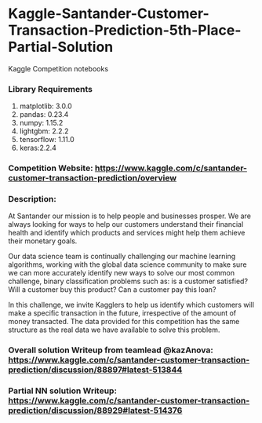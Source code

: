 # Kaggle-Santander-Customer-Transaction-Prediction-5th-Place-Partial-Solution
Kaggle Competition notebooks

### Library Requirements
1. matplotlib: 3.0.0
2. pandas: 0.23.4
3. numpy: 1.15.2
4. lightgbm: 2.2.2
5. tensorflow: 1.11.0
6. keras:2.2.4

### Competition Website: https://www.kaggle.com/c/santander-customer-transaction-prediction/overview

### Description: 
At Santander our mission is to help people and businesses prosper. We are always looking for ways to help our customers understand their financial health and identify which products and services might help them achieve their monetary goals.

Our data science team is continually challenging our machine learning algorithms, working with the global data science community to make sure we can more accurately identify new ways to solve our most common challenge, binary classification problems such as: is a customer satisfied? Will a customer buy this product? Can a customer pay this loan?

In this challenge, we invite Kagglers to help us identify which customers will make a specific transaction in the future, irrespective of the amount of money transacted. The data provided for this competition has the same structure as the real data we have available to solve this problem.

### Overall solution Writeup from teamlead @kazAnova: https://www.kaggle.com/c/santander-customer-transaction-prediction/discussion/88897#latest-513844

### Partial NN solution Writeup: https://www.kaggle.com/c/santander-customer-transaction-prediction/discussion/88929#latest-514376
